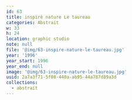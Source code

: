 ```yaml
---
id: 63
title: inspiré nature Le taureau
categories: Abstrait
w: 33
h: 24
location: graphic studio
note: null
file: '@img/63-inspire-nature-le-taureau.jpg'
year: '1996'
year_start: 1996
year_end: null
image: '@img/63-inspire-nature-le-taureau.jpg'
uuid: 2a7a3f71-5f08-440a-ab95-44a787d89a3d
collections:
  - abstrait
---
```


